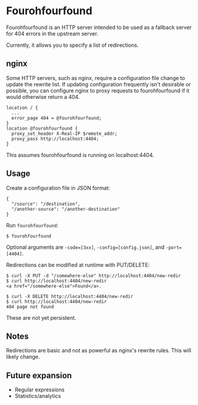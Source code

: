 Fourohfourfound
===============

Fourohfourfound is an HTTP server intended to be used as a fallback server for
404 errors in the upstream server.

Currently, it allows you to specify a list of redirections.

nginx
-----

Some HTTP servers, such as nginx, require a configuration file change to
update the rewrite list. If updating configuration frequently isn't desirable
or possible, you can configure nginx to proxy requests to fourohfourfound if it
would otherwise return a 404.

    location / {
      ...
      error_page 404 = @fourohfourfound;
    }
    location @fourohfourfound {
      proxy_set_header X-Real-IP $remote_addr;
      proxy_pass http://localhost:4404;
    }

This assumes fourohfourfound is running on localhost:4404.

Usage
-----

Create a configuration file in JSON format:

    {
      "/source": "/destination",
      "/another-source": "/another-destination"
    }

Run `fourohfourfound`:

    $ fourohfourfound

Optional arguments are `-code=[3xx]`, `-config=[config.json]`, and `-port=[4404]`.

Redirections can be modified at runtime with PUT/DELETE:

    $ curl -X PUT -d "/somewhere-else" http://localhost:4404/new-redir
    $ curl http://localhost:4404/new-redir
    <a href="/somewhere-else">Found</a>.

    $ curl -X DELETE http://localhost:4404/new-redir
    $ curl http://localhost:4404/new-redir
    404 page not found

These are not yet persistent.

Notes
-----

Redirections are basic and not as powerful as nginx's rewrite rules. This will
likely change.

Future expansion
----------------

* Regular expressions
* Statistics/analytics
